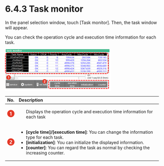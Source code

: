 ﻿# 6.4.3 Task monitor


In the panel selection window, touch \[Task monitor\]. Then, the task window will appear.

You can check the operation cycle and execution time information for each task.

![Figure 45 Task monitor](../../_assets/tp630/pane-task_eng.png)

<table>
  <thead>
    <tr>
      <th style="text-align:left">No.</th>
      <th style="text-align:left">Description</th>
    </tr>
  </thead>
  <tbody>
    <tr>
      <td style="text-align:left">
        <img src="../../_assets/c1.png" alt/>
      </td>
      <td style="text-align:left">
          <ul>Displays the operation cycle and execution time information for each task </ul>
      </td>
    </tr>
    <tr>
      <td style="text-align:left">
        <img src="../../_assets/c2.png" alt/>
      </td>
      <td style="text-align:left">
        <ul>
          <li><b>[cycle time]/[execution time]</b>: You can change the information type
            for each task.</li>
          <li><b>[initialization]</b>: You can initialize the displayed information.</li>
          <li><b>[counter]</b>: You can regard the task as normal by checking the increasing counter.</li>
        </ul>
      </td>
    </tr>
  </tbody>
</table>





